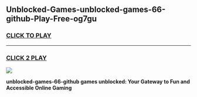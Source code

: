 
## Unblocked-Games-unblocked-games-66-github-Play-Free-og7gu
<h3>
<a href="https://premium76.site?title=unblocked-games-66-github&ref=23A">CLICK TO PLAY</a></h3>
<hr>

<h3>
<a href="https://premium76.site?title=unblocked-games-66-github&ref=23A">CLICK 2 PLAY</a>
  
</h3>

<a href="https://premium76.site?title=unblocked-games-66-github&ref=23A"><img src="https://clearcache.store/games.png"></a>


**unblocked-games-66-github games unblocked: Your Gateway to Fun and Accessible Online Gaming**
